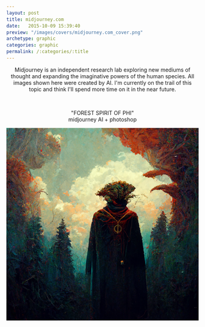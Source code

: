 ```yaml
---
layout: post
title: midjourney.com
date:   2015-10-09 15:39:40
preview: "/images/covers/midjourney.com_cover.png"
archetype: graphic
categories: graphic
permalink: /:categories/:title
---
```

<center>
Midjourney is an independent research lab exploring new mediums of thought and expanding the imaginative powers of the human species. All images shown here were created by AI. I'm currently on the trail of this topic and think I'll spend more time on it in the near future.
</center>

<p>&nbsp;</p>

<center><p>"FOREST SPIRIT OF PHI" <br/> midjourney AI + photoshop</p></center>

![Picture 1](\images\graphic-design\midjourney.com\FOREST_SPIRIT.png)